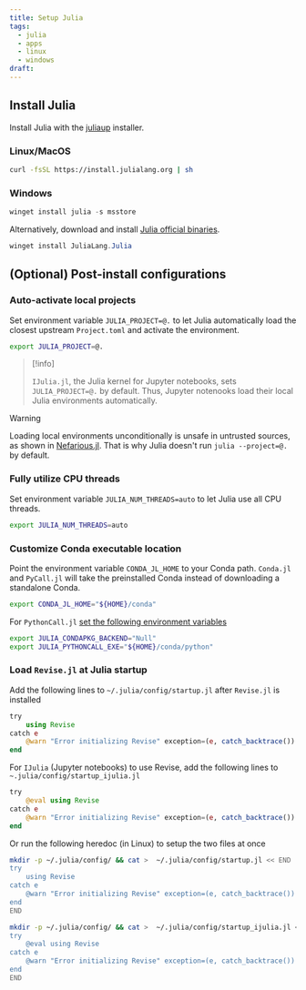 ```yaml
---
title: Setup Julia
tags:
  - julia
  - apps
  - linux
  - windows
draft:
---
```

## Install Julia

Install Julia with the [juliaup](https://github.com/JuliaLang/juliaup) installer.
### Linux/MacOS

```sh
curl -fsSL https://install.julialang.org | sh
```
### Windows

```powershell
winget install julia -s msstore
```

Alternatively, download and install [Julia official binaries](https://julialang.org/downloads/). 

```powershell
winget install JuliaLang.Julia
```

## (Optional) Post-install configurations

### Auto-activate local projects

Set environment variable `JULIA_PROJECT=@.` to let Julia automatically load the closest upstream `Project.toml` and activate the environment.

```sh title="~/.profile"
export JULIA_PROJECT=@.
```

> [!info]
> 
> `IJulia.jl`, the Julia kernel for Jupyter notebooks, sets `JULIA_PROJECT=@.` by default. Thus, Jupyter notenooks load their local Julia environments automatically.

> [!warning]
> 
>  Loading local environments unconditionally is unsafe in untrusted sources, as shown in [Nefarious.jl](https://github.com/StefanKarpinski/Nefarious.jl). That is why Julia doesn't run `julia --project=@.` by default.
   

### Fully utilize CPU threads

Set environment variable `JULIA_NUM_THREADS=auto` to let Julia use all CPU threads.

```sh title="~/.profile"
export JULIA_NUM_THREADS=auto
```

### Customize Conda executable location

Point the environment variable `CONDA_JL_HOME` to your Conda path. `Conda.jl` and `PyCall.jl` will take the preinstalled Conda instead of downloading a standalone Conda.

```sh title="~/.profile"
export CONDA_JL_HOME="${HOME}/conda"
```

For `PythonCall.jl` [set the following environment variables](https://cjdoris.github.io/PythonCall.jl/stable/pythoncall/#pythoncall-config)

```sh
export JULIA_CONDAPKG_BACKEND="Null"
export JULIA_PYTHONCALL_EXE="${HOME}/conda/python"
```

### Load `Revise.jl` at Julia startup

Add the following lines to `~/.julia/config/startup.jl` after `Revise.jl` is installed

```julia title="~/.julia/config/startup.jl"
try
    using Revise
catch e
    @warn "Error initializing Revise" exception=(e, catch_backtrace())
end
```

For `IJulia` (Jupyter notebooks) to use Revise, add the following lines to `~.julia/config/startup_ijulia.jl`

```julia title="~/.julia/config/startup_ijulia.jl"
try
    @eval using Revise
catch e
    @warn "Error initializing Revise" exception=(e, catch_backtrace())
end
```

Or run the following heredoc (in Linux) to setup the two files at once
```sh
mkdir -p ~/.julia/config/ && cat >  ~/.julia/config/startup.jl << END
try
    using Revise
catch e
    @warn "Error initializing Revise" exception=(e, catch_backtrace())
end
END

mkdir -p ~/.julia/config/ && cat >  ~/.julia/config/startup_ijulia.jl << END
try
    @eval using Revise
catch e
    @warn "Error initializing Revise" exception=(e, catch_backtrace())
end
END
```
